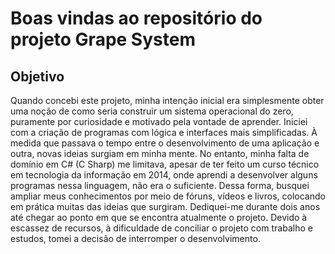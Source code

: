 # Boas vindas ao repositório do projeto Grape System


## Objetivo
Quando concebi este projeto, minha intenção inicial era simplesmente obter uma noção de como seria construir um sistema operacional do zero, puramente por curiosidade e motivado pela vontade de aprender. Iniciei com a criação de programas com lógica e interfaces mais simplificadas. À medida que passava o tempo entre o desenvolvimento de uma aplicação e outra, novas ideias surgiam em minha mente. No entanto, minha falta de domínio em C# (C Sharp) me limitava, apesar de ter feito um curso técnico em tecnologia da informação em 2014, onde aprendi a desenvolver alguns programas nessa linguagem, não era o suficiente. Dessa forma, busquei ampliar meus conhecimentos por meio de fóruns, vídeos e livros, colocando em prática muitas das ideias que surgiram. Dediquei-me durante dois anos até chegar ao ponto em que se encontra atualmente o projeto. Devido à escassez de recursos, à dificuldade de conciliar o projeto com trabalho e estudos, tomei a decisão de interromper o desenvolvimento.
